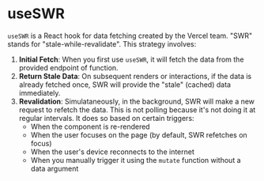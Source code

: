 # useSWR

`useSWR` is a React hook for data fetching created by the Vercel team. "SWR" stands for "stale-while-revalidate". This strategy involves:

1. **Initial Fetch**: When you first use `useSWR`, it will fetch the data from the provided endpoint of function.
2. **Return Stale Data**: On subsequent renders or interactions, if the data is already fetched once, SWR will provide the "stale" (cached) data immediately.
3. **Revalidation**: Simulataneously, in the background, SWR will make a new request to refetch the data. This is not polling because it's not doing it at regular intervals. It does so based on certain triggers:
   - When the component is re-rendered
   - When the user focuses on the page (by default, SWR refetches on focus)
   - When the user's device reconnects to the internet
   - When you manually trigger it using the `mutate` function without a data argument
